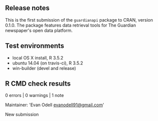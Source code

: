 

## Release notes

This is the first submission of the `guardianapi` package to CRAN, 
version 0.1.0. The package features data retrieval tools for The Guardian 
newspaper's open data platform.

## Test environments
* local OS X install, R 3.5.2
* ubuntu 14.04 (on travis-ci), R 3.5.2
* win-builder (devel and release)

## R CMD check results

0 errors | 0 warnings | 1 note

Maintainer: 'Evan Odell <evanodell91@gmail.com>'

New submission

